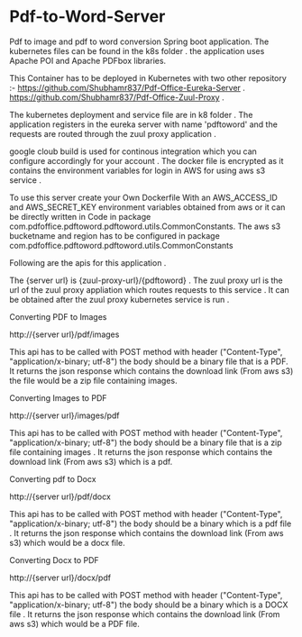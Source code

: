 # Pdf-to-Word-Server
Pdf to image and pdf to word conversion Spring boot application.
The kubernetes files can be found in the k8s folder .
the application uses Apache POI and Apache PDFbox libraries.

This Container has to be deployed in Kubernetes with two other repository :-
https://github.com/Shubhamr837/Pdf-Office-Eureka-Server .
https://github.com/Shubhamr837/Pdf-Office-Zuul-Proxy .

The kubernetes deployment and service file are in k8 folder .
The application registers in the eureka server with name 'pdftoword' and the requests are routed through the zuul proxy application .

google cloub build is used for continous integration which you can configure accordingly for your account .
The docker file is encrypted as it contains the environment variables for login in AWS for using aws s3 service .

To use this server create your Own Dockerfile With an AWS_ACCESS_ID and AWS_SECRET_KEY environment variables obtained from aws or it can be directly written in Code in package com.pdfoffice.pdftoword.pdftoword.utils.CommonConstants.
The aws s3 bucketname and region has to be configured in package com.pdfoffice.pdftoword.pdftoword.utils.CommonConstants

Following are the apis for this application .

The {server url} is {zuul-proxy-url}/{pdftoword} . The zuul proxy url is the url of the zuul proxy appliation which routes requests to this service . It can be obtained after the zuul proxy kubernetes service is run .

Converting PDF to Images

http://{server url}/pdf/images

This api has to be called with POST method with header ("Content-Type", "application/x-binary; utf-8")
the body should be a binary file that is a PDF. 
It returns the json response which contains the download link (From aws s3) the file would be a zip file containing images.

Converting Images to PDF

http://{server url}/images/pdf

This api has to be called with POST method with header ("Content-Type", "application/x-binary; utf-8")
the body should be a binary file that is a zip file containing images . 
It returns the json response which contains the download link (From aws s3) which is a pdf.

Converting pdf to Docx

http://{server url}/pdf/docx

This api has to be called with POST method with header ("Content-Type", "application/x-binary; utf-8")
the body should be a binary which is a pdf file . 
It returns the json response which contains the download link (From aws s3) which would be a docx file.

Converting Docx to PDF

http://{server url}/docx/pdf

This api has to be called with POST method with header ("Content-Type", "application/x-binary; utf-8")
the body should be a binary which is a DOCX file . 
It returns the json response which contains the download link (From aws s3) which would be a PDF file.


